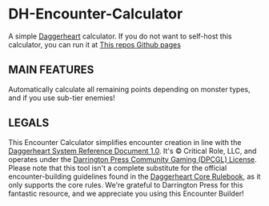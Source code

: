 # DH-Encounter-Calculator
A simple [Daggerheart](https://daggerheart.com) calculator.
If you do not want to self-host this calculator, you can run it at [This repos Github pages](https://gensokian.github.io/DH-Encounter-Calculator/)
## MAIN FEATURES
Automatically calculate all remaining points depending on monster types, and if you use sub-tier enemies!

## LEGALS
This Encounter Calculator simplifies encounter creation in line with the [Daggerheart System Reference Document 1.0](https://www.daggerheart.com/srd/). It's © Critical Role, LLC, and operates under the [Darrington Press Community Gaming (DPCGL) License](http://www.darringtonpress.com/license).
Please note that this tool isn't a complete substitute for the official encounter-building guidelines found in the [Daggerheart Core Rulebook](https://www.daggerheart.com/buy/), as it only supports the core rules.
We're grateful to Darrington Press for this fantastic resource, and we appreciate you using this Encounter Builder!
